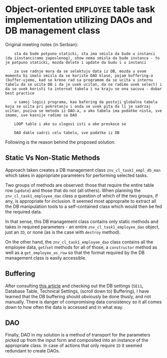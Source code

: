 # Object-oriented `EMPLOYEE` table task implementation utilizing DAOs and DB management class

Original meeting notes (in Serbian):
```
	sta da bude potpuno staticki, sta ima smisla da bude u instanci (da iinstanciramo zaposlenog), show nema smisla da bude instanca - to je potpuno staticki, mozda delete i update da budu i u instanci

	za sve radnje mora da se selektuju data iz DB, mozda u ovom momentu bi imalo smisla da se koriste DAO klase, pojam buffering-a (buffer-ujemo, kad se krene rad sa programom da se ucita u internu tabelu da se ucita DB i da je uvek ucitan, da ne radimo uvek select) i da se uvek koristi ta internat tabela i na kraju se ona sacuva - dobar best practice 

	u samoj logici programa, kao bafering da postoji globalna tabela koja se ucita pri pokretanju i onda se uvek pita da li je sadrzaj ucitan, poziva se metoda iz DAO-a, a ako tabela ima podatke nista, sve imamo, sve kasnije radimo sa DAO

	LOOP table i ako su slogovi isti u obe preskoce se

	DAO dakle sadrzi celu tabelu, sve podatke iz DB
```

Following is the reason behind the proposed solution.

## Static Vs Non-Static Methods

Approach taken creates a DB management class `znv_cl_task1_empl_db_man` which takes in appropriate parameters for performing selected tasks. 

Two groups of methods are observed: those that require the entire table row (`update`) and those that do not (all others). When planning the `znv_cl_task1_employee_dao` class a question of which of the two groups, if any, is appropriate for inclusion. It seemed most appropraite to extract all the DB manipulation tools to a self-contained class which would then be fed the required data.

In that sense, this DB management class contains only static methods and takes in required parameters - an entire `znv_cl_task1_employee_dao` object, just an `ID`, or none (as is the case with `destroy` method).

On the other hand, the `znv_cl_task1_employee_dao` class contains all the employee data, `get`/`set` methods for all of those, a `constructor` method as well as a `get_employee_as_row` so that the format required by the DB management class is easily accessible.

## Buffering

After consulting [this article](https://gocoding.org/table-buffering-in-sap-abap/) and checking out the DB settings (`SE11`, Database Table, Technical Settings, (scroll down to) Buffering), I have learned that the DB buffering should obviously be done thusly, and not manually. There is danger of compromising data consistency so it all comes down to how often the data is accessed and in what way.

## DAO

Finally, DAO in my solution is a method of transport for the parameters picked up from the input form and composited into an instance of the appropriate class. In case of actions that only require `ID` it seemed redundant to create DAOs.
